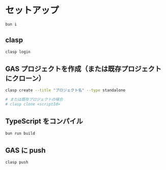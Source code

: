 # セットアップ

```bash
bun i
```

## clasp

```bash
clasp login
```

## GAS プロジェクトを作成（または既存プロジェクトにクローン）

```bash
clasp create --title "プロジェクト名" --type standalone

# または既存プロジェクトの場合
# clasp clone <scriptId>
```

## TypeScript をコンパイル

```bash
bun run build
```

## GAS に push

```bash
clasp push
```
